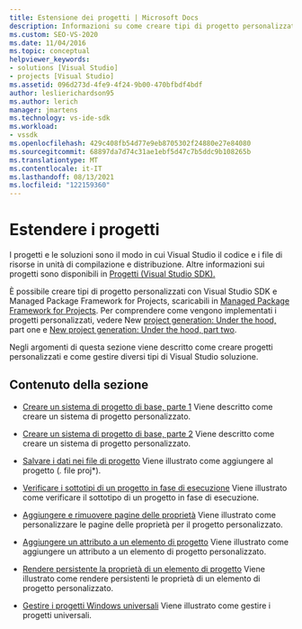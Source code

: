 ```yaml
---
title: Estensione dei progetti | Microsoft Docs
description: Informazioni su come creare tipi di progetto personalizzati in Visual Studio SDK e su come gestire diversi tipi di Visual Studio soluzioni.
ms.custom: SEO-VS-2020
ms.date: 11/04/2016
ms.topic: conceptual
helpviewer_keywords:
- solutions [Visual Studio]
- projects [Visual Studio]
ms.assetid: 096d273d-4fe9-4f24-9b00-470bfbdf4bdf
author: leslierichardson95
ms.author: lerich
manager: jmartens
ms.technology: vs-ide-sdk
ms.workload:
- vssdk
ms.openlocfilehash: 429c408fb54d77e9eb8705302f24880e27e84080
ms.sourcegitcommit: 68897da7d74c31ae1ebf5d47c7b5ddc9b108265b
ms.translationtype: MT
ms.contentlocale: it-IT
ms.lasthandoff: 08/13/2021
ms.locfileid: "122159360"
---
```

# <a name="extend-projects"></a>Estendere i progetti
I progetti e le soluzioni sono il modo in cui Visual Studio il codice e i file di risorse in unità di compilazione e distribuzione. Altre informazioni sui progetti sono disponibili in [Progetti (Visual Studio SDK).](../extensibility/extending-projects.md)

 È possibile creare tipi di progetto personalizzati con Visual Studio SDK e Managed Package Framework for Projects, scaricabili in [Managed Package Framework for Projects](https://github.com/tunnelvisionlabs/MPFProj10). Per comprendere come vengono implementati i progetti personalizzati, vedere New [project generation: Under the hood,](../extensibility/internals/new-project-generation-under-the-hood-part-one.md) part one e [New project generation: Under the hood, part two](../extensibility/internals/new-project-generation-under-the-hood-part-two.md).

 Negli argomenti di questa sezione viene descritto come creare progetti personalizzati e come gestire diversi tipi di Visual Studio soluzione.

## <a name="in-this-section"></a>Contenuto della sezione
- [Creare un sistema di progetto di base, parte 1](../extensibility/creating-a-basic-project-system-part-1.md) Viene descritto come creare un sistema di progetto personalizzato.

- [Creare un sistema di progetto di base, parte 2](../extensibility/creating-a-basic-project-system-part-2.md) Viene descritto come creare un sistema di progetto personalizzato.

- [Salvare i dati nei file di progetto](../extensibility/saving-data-in-project-files.md) Viene illustrato come aggiungere al progetto (<em>.</em> file proj*).

- [Verificare i sottotipi di un progetto in fase di esecuzione](../extensibility/verifying-subtypes-of-a-project-at-run-time.md) Viene illustrato come verificare il sottotipo di un progetto in fase di esecuzione.

- [Aggiungere e rimuovere pagine delle proprietà](../extensibility/adding-and-removing-property-pages.md) Viene illustrato come personalizzare le pagine delle proprietà per il progetto personalizzato.

- [Aggiungere un attributo a un elemento di progetto](../extensibility/adding-an-attribute-to-a-project-item.md) Viene illustrato come aggiungere un attributo a un elemento di progetto personalizzato.

- [Rendere persistente la proprietà di un elemento di progetto](../extensibility/persisting-the-property-of-a-project-item.md) Viene illustrato come rendere persistenti le proprietà di un elemento di progetto personalizzato.

- [Gestire i progetti Windows universali](../extensibility/managing-universal-windows-projects.md) Viene illustrato come gestire i progetti universali.
